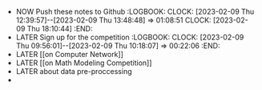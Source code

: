 - NOW Push these notes to Github
  :LOGBOOK:
  CLOCK: [2023-02-09 Thu 12:39:57]--[2023-02-09 Thu 13:48:48] =>  01:08:51
  CLOCK: [2023-02-09 Thu 18:10:44]
  :END:
- LATER Sign up for the competition
  :LOGBOOK:
  CLOCK: [2023-02-09 Thu 09:56:01]--[2023-02-09 Thu 10:18:07] =>  00:22:06
  :END:
- LATER [[on Computer Network]]
- LATER [[on Math Modeling Competition]]
- LATER about data pre-proccessing
-